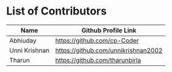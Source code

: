 # List of Contributors

| Name          | Github Profile Link                 |
| ------------- | ----------------------------------- |
| Abhiuday      | https://github.com/cp-Coder         |
| Unni Krishnan | https://github.com/unnikrishnan2002 |
| Tharun        | https://github.com/tharunbirla      |